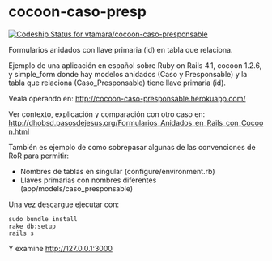 cocoon-caso-presp
=======================

[ ![Codeship Status for vtamara/cocoon-caso-presponsable](https://www.codeship.io/projects/5d88c9b0-ddc7-0131-af05-5236ebb52643/status?branch=master)](https://www.codeship.io/projects/24714)

Formularios anidados con llave primaria (id) en tabla que relaciona.

Ejemplo de una aplicación en español sobre Ruby on Rails 4.1, cocoon 1.2.6, y
simple_form  donde hay modelos anidados (Caso y Presponsable) y la tabla 
que relaciona (Caso_Presponsable) tiene llave primaria (id).  

Veala operando en: 
http://cocoon-caso-presponsable.herokuapp.com/

Ver contexto, explicación y comparación con otro caso en:
http://dhobsd.pasosdejesus.org/Formularios_Anidados_en_Rails_con_Cocoon.html

También es ejemplo de como sobrepasar algunas de las convenciones de RoR para
permitir:
* Nombres de tablas en síngular (configure/environment.rb)
* Llaves primarias con nombres diferentes (app/models/caso_presponsable)

Una vez descargue ejecutar con:

	sudo bundle install
	rake db:setup
	rails s

Y examine http://127.0.0.1:3000

